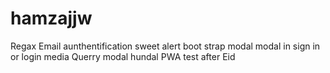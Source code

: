 # hamzajjw


Regax Email aunthentification 
sweet alert
boot strap modal
modal in sign in or login
media Querry
modal hundal
PWA test after Eid

